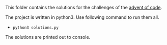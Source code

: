 This folder contains the solutions for the challenges of the [advent of code](https://adventofcode.com).

The project is written in python3. Use following command to run them all. 
* `python3 solutions.py`

The solutions are printed out to console.
